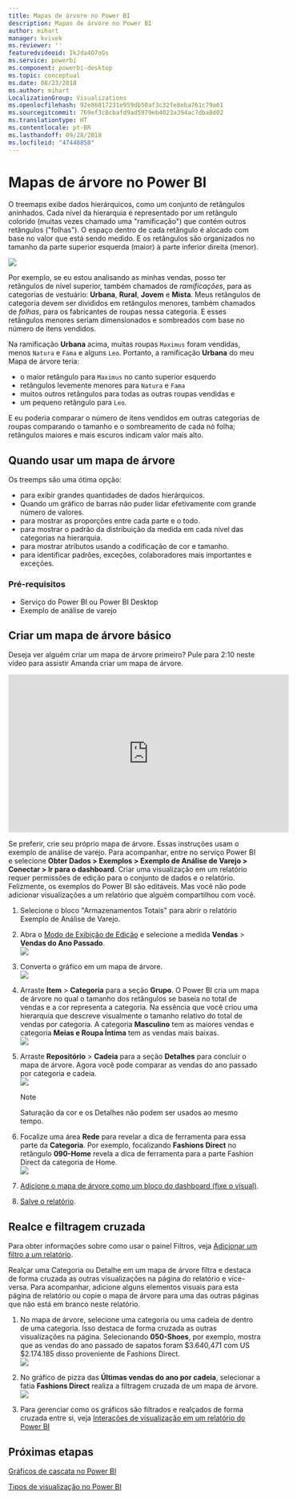 ```yaml
---
title: Mapas de árvore no Power BI
description: Mapas de árvore no Power BI
author: mihart
manager: kvivek
ms.reviewer: ''
featuredvideoid: IkJda4O7oGs
ms.service: powerbi
ms.component: powerbi-desktop
ms.topic: conceptual
ms.date: 08/23/2018
ms.author: mihart
LocalizationGroup: Visualizations
ms.openlocfilehash: 92e86817231e959db50af3c32fe8eba761c79a61
ms.sourcegitcommit: 769ef3c8cbafd9ad5979eb4023a394ac7dba8d02
ms.translationtype: HT
ms.contentlocale: pt-BR
ms.lasthandoff: 09/28/2018
ms.locfileid: "47448858"
---
```

# <a name="treemaps-in-power-bi"></a>Mapas de árvore no Power BI
O treemaps exibe dados hierárquicos, como um conjunto de retângulos aninhados.  Cada nível da hierarquia é representado por um retângulo colorido (muitas vezes chamado uma "ramificação") que contém outros retângulos ("folhas").  O espaço dentro de cada retângulo é alocado com base no valor que está sendo medido. E os retângulos são organizados no tamanho da parte superior esquerda (maior) à parte inferior direita (menor).

![](media/power-bi-visualization-treemaps/pbi-nancy_viz_treemap.png)

Por exemplo, se eu estou analisando as minhas vendas, posso ter retângulos de nível superior, também chamados de *ramificações*, para as categorias de vestuário: **Urbana**, **Rural**, **Jovem** e **Mista**.  Meus retângulos de categoria devem ser divididos em retângulos menores, também chamados de *folhas*, para os fabricantes de roupas nessa categoria. E esses retângulos menores seriam dimensionados e sombreados com base no número de itens vendidos.  

Na ramificação **Urbana** acima, muitas roupas `Maximus` foram vendidas, menos `Natura` e `Fama` e alguns `Leo`.  Portanto, a ramificação **Urbana** do meu Mapa de árvore teria:
* o maior retângulo para `Maximus` no canto superior esquerdo
* retângulos levemente menores para `Natura` e `Fama`
* muitos outros retângulos para todas as outras roupas vendidas e 
* um pequeno retângulo para `Leo`.  

E eu poderia comparar o número de itens vendidos em outras categorias de roupas comparando o tamanho e o sombreamento de cada nó folha; retângulos maiores e mais escuros indicam valor mais alto.

## <a name="when-to-use-a-treemap"></a>Quando usar um mapa de árvore
Os treemps são uma ótima opção:

* para exibir grandes quantidades de dados hierárquicos.
* Quando um gráfico de barras não puder lidar efetivamente com grande número de valores.
* para mostrar as proporções entre cada parte e o todo.
* para mostrar o padrão da distribuição da medida em cada nível das categorias na hierarquia.
* para mostrar atributos usando a codificação de cor e tamanho.
* para identificar padrões, exceções, colaboradores mais importantes e exceções.

### <a name="prerequisites"></a>Pré-requisitos
 - Serviço do Power BI ou Power BI Desktop
 - Exemplo de análise de varejo

## <a name="create-a-basic-treemap"></a>Criar um mapa de árvore básico
Deseja ver alguém criar um mapa de árvore primeiro?  Pule para 2:10 neste vídeo para assistir Amanda criar um mapa de árvore.

<iframe width="560" height="315" src="https://www.youtube.com/embed/IkJda4O7oGs" frameborder="0" allowfullscreen></iframe>

Se preferir, crie seu próprio mapa de árvore. Essas instruções usam o exemplo de análise de varejo. Para acompanhar, entre no serviço Power BI e selecione **Obter Dados \> Exemplos \> Exemplo de Análise de Varejo \> Conectar \> Ir para o dashboard**. Criar uma visualização em um relatório requer permissões de edição para o conjunto de dados e o relatório. Felizmente, os exemplos do Power BI são editáveis. Mas você não pode adicionar visualizações a um relatório que alguém compartilhou com você.  

1. Selecione o bloco "Armazenamentos Totais" para abrir o relatório Exemplo de Análise de Varejo.    
2. Abra o [Modo de Exibição de Edição](../service-interact-with-a-report-in-editing-view.md) e selecione a medida **Vendas** > **Vendas do Ano Passado**.   
   ![](media/power-bi-visualization-treemaps/treemapfirstvalue_new.png)   
3. Converta o gráfico em um mapa de árvore.  
   ![](media/power-bi-visualization-treemaps/treemapconvertto_new.png)   
4. Arraste **Item** > **Categoria** para a seção **Grupo**. O Power BI cria um mapa de árvore no qual o tamanho dos retângulos se baseia no total de vendas e a cor representa a categoria.  Na essência que você criou uma hierarquia que descreve visualmente o tamanho relativo do total de vendas por categoria.  A categoria **Masculino** tem as maiores vendas e categoria **Meias e Roupa Íntima** tem as vendas mais baixas.   
   ![](media/power-bi-visualization-treemaps/power-bi-complete.png)   
5. Arraste **Repositório** > **Cadeia** para a seção **Detalhes** para concluir o mapa de árvore. Agora você pode comparar as vendas do ano passado por categoria e cadeia.   
   ![](media/power-bi-visualization-treemaps/power-bi-details.png)
   
   > [!NOTE]
   > Saturação da cor e os Detalhes não podem ser usados ao mesmo tempo.
   > 
   > 
5. Focalize uma área **Rede** para revelar a dica de ferramenta para essa parte da **Categoria**.  Por exemplo, focalizando **Fashions Direct** no retângulo **090-Home** revela a dica de ferramenta para a parte Fashion Direct da categoria de Home.  
   ![](media/power-bi-visualization-treemaps/treemaphoverdetail_new.png)
6. [Adicione o mapa de árvore como um bloco do dashboard (fixe o visual)](../service-dashboard-tiles.md). 
7. [Salve o relatório](../service-report-save.md).

## <a name="highlighting-and-cross-filtering"></a>Realce e filtragem cruzada
Para obter informações sobre como usar o painel Filtros, veja [Adicionar um filtro a um relatório](../power-bi-report-add-filter.md).

Realçar uma Categoria ou Detalhe em um mapa de árvore filtra e destaca de forma cruzada as outras visualizações na página do relatório e vice-versa. Para acompanhar, adicione alguns elementos visuais para esta página de relatório ou copie o mapa de árvore para uma das outras páginas que não está em branco neste relatório.

1. No mapa de árvore, selecione uma categoria ou uma cadeia de dentro de uma categoria.  Isso destaca de forma cruzada as outras visualizações na página. Selecionando **050-Shoes**, por exemplo, mostra que as vendas do ano passado de sapatos foram $3.640,471 com US $2.174.185 disso proveniente de Fashions Direct.  
   ![](media/power-bi-visualization-treemaps/treemaphiliting.png)

2. No gráfico de pizza das **Últimas vendas do ano por cadeia**, selecionar a fatia **Fashions Direct** realiza a filtragem cruzada de um mapa de árvore.  
   ![](media/power-bi-visualization-treemaps/treemapnoowl.gif)    

3. Para gerenciar como os gráficos são filtrados e realçados de forma cruzada entre si, veja [Interações de visualização em um relatório do Power BI](../service-reports-visual-interactions.md)

## <a name="next-steps"></a>Próximas etapas

[Gráficos de cascata no Power BI](power-bi-visualization-waterfall-charts.md)

[Tipos de visualização no Power BI](power-bi-visualization-types-for-reports-and-q-and-a.md)